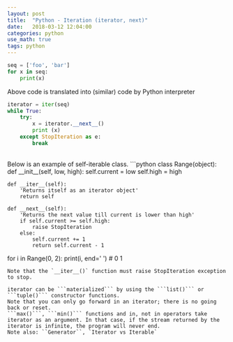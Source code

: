 ```yaml
---
layout: post
title:  "Python - Iteration (iterator, next)"
date:   2018-03-12 12:04:00
categories: python
use_math: true
tags: python
---
```

```python
seq = ['foo', 'bar']
for x in seq:
    print(x)
```
Above code is translated into (similar) code by Python interpreter
```python
iterator = iter(seq)
while True:
    try:
        x = iterator.__next__()
        print (x)
    except StopIteration as e:
        break
```
<br/>
Below is an example of self-iterable class.
```python
class Range(object):
    def __init__(self, low, high):
        self.current = low
        self.high = high

    def __iter__(self):
        'Returns itself as an iterator object'
        return self

    def __next__(self):
        'Returns the next value till current is lower than high'
        if self.current >= self.high:
            raise StopIteration
        else:
            self.current += 1
            return self.current - 1

for i in Range(0, 2):
    print(i, end=' ')   # 0 1
```
Note that the `__iter__()` function must raise StopIteration exception to stop.  

iterator can be ```materialized``` by using the ```list()``` or ```tuple()``` constructor functions.  
Note that you can only go forward in an iterator; there is no going back or reset.  
```max()```, ```min()``` functions and in, not in operators take iterator as an argument. In that case, if the stream returned by the iterator is infinite, the program will never end.  
Note also: ``Generator``, `Iterator vs Iterable`
